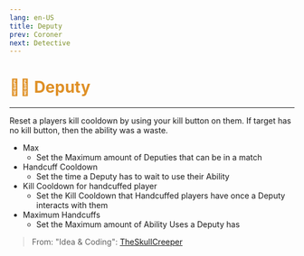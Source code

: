```yaml
---
lang: en-US
title: Deputy
prev: Coroner
next: Detective
---
```


# <font color="#df9026">👮‍♂️ <b>Deputy</b></font> <Badge text="Support" type="tip" vertical="middle"/>
---

Reset a players kill cooldown by using your kill button on them. If target has no kill button, then the ability was a waste.
* Max
  * Set the Maximum amount of Deputies that can be in a match
* Handcuff Cooldown
  * Set the time a Deputy has to wait to use their Ability
* Kill Cooldown for handcuffed player
  * Set the Kill Cooldown that Handcuffed players have once a Deputy interacts with them
* Maximum Handcuffs
  * Set the Maximum amount of Ability Uses a Deputy has

> From: "Idea & Coding": [TheSkullCreeper](https://github.com/Loonie-Toons)